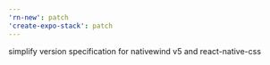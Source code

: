 ```yaml
---
'rn-new': patch
'create-expo-stack': patch
---
```


simplify version specification for nativewind v5 and react-native-css
